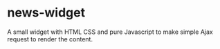 # news-widget

A small widget with HTML CSS and pure Javascript to make simple Ajax request to render the content.
